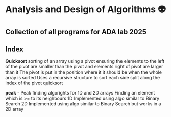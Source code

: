 # Analysis and Design of Algorithms 👽
## Collection of all programs for ADA lab 2025

## Index
 **Quicksort**
sorting of an array using a pivot ensuring the elements to the left of the pivot are smaller than the pivot and elements right of pivot are larger than it
The pivot is put in the position where it it should be when the whole array is sorted
Uses a recursive structure to sort each side split along the index of the pivot quicksort

 **peak** - Peak finding algorights for 1D and 2D arrays
Finding an element which is >= to its neighbours
 1D
Implemented using algo similar to Binary Search
 2D
Implemented using algo similar to Binary Search but works in a 2D array
